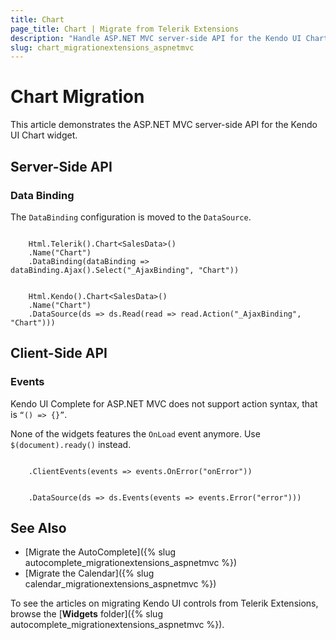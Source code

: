 ```yaml
---
title: Chart
page_title: Chart | Migrate from Telerik Extensions
description: "Handle ASP.NET MVC server-side API for the Kendo UI Chart widget."
slug: chart_migrationextensions_aspnetmvc
---
```


# Chart Migration

This article demonstrates the ASP.NET MVC server-side API for the Kendo UI Chart widget.

## Server-Side API

### Data Binding

The `DataBinding` configuration is moved to the `DataSource`.

```Previous

    Html.Telerik().Chart<SalesData>()
    .Name("Chart")
    .DataBinding(dataBinding => dataBinding.Ajax().Select("_AjaxBinding", "Chart"))
```
```Current

    Html.Kendo().Chart<SalesData>()
    .Name("Chart")
    .DataSource(ds => ds.Read(read => read.Action("_AjaxBinding", "Chart")))
```

## Client-Side API

### Events

Kendo UI Complete for ASP.NET MVC does not support action syntax, that is `“() => {}”`.

None of the widgets features the `OnLoad` event anymore. Use `$(document).ready()` instead.

```Previous

    .ClientEvents(events => events.OnError("onError"))
```
```Current

    .DataSource(ds => ds.Events(events => events.Error("error")))
```

## See Also

* [Migrate the AutoComplete]({% slug autocomplete_migrationextensions_aspnetmvc %})
* [Migrate the Calendar]({% slug calendar_migrationextensions_aspnetmvc %})

To see the articles on migrating Kendo UI controls from Telerik Extensions, browse the [**Widgets** folder]({% slug autocomplete_migrationextensions_aspnetmvc %}).
